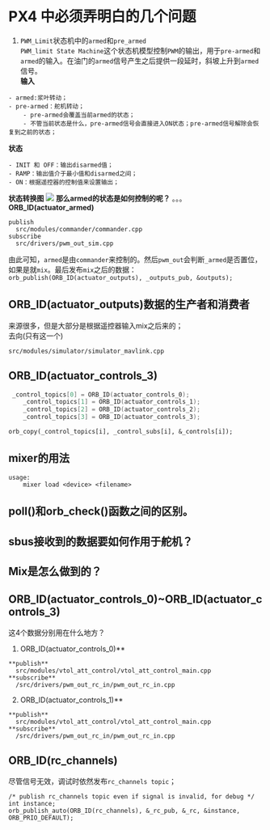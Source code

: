 # PX4 中必须弄明白的几个问题     

1. `PWM_Limit`状态机中的`armed`和`pre_armed`      
`PWM_limit State Machine`这个状态机模型控制`PWM`的输出，用于`pre-armed`和`armed`的输入。在油门的`armed`信号产生之后提供一段延时，斜坡上升到`armed`信号。     
**输入**     
```
- armed:浆叶转动；
- pre-armed：舵机转动；
    - pre-armed会覆盖当前armed的状态；
    - 不管当前状态是什么，pre-armed信号会直接进入ON状态；pre-armed信号解除会恢复到之前的状态；
```
**状态**    
```
- INIT 和 OFF：输出disarmed值；
- RAMP：输出值介于最小值和disarmed之间；
- ON：根据遥控器的控制值来设置输出；
```
**状态转换图**
![](../pictures/pwm_limit_state.png)
**那么armed的状态是如何控制的呢？**
。。。
**ORB_ID(actuator_armed)**
```
publish
  src/modules/commander/commander.cpp
subscribe
  src/drivers/pwm_out_sim.cpp
```
由此可知，`armed`是由`commander`来控制的。然后`pwm_out`会判断`_armed`是否置位，如果是就`mix`。最后发布`mix`之后的数据：`orb_publish(ORB_ID(actuator_outputs), _outputs_pub, &outputs);`          

## ORB_ID(actuator_outputs)数据的生产者和消费者   
来源很多，但是大部分是根据遥控器输入mix之后来的；     
去向(只有这一个)      
```
src/modules/simulator/simulator_mavlink.cpp
```

## ORB_ID(actuator_controls_3)
```cpp
 _control_topics[0] = ORB_ID(actuator_controls_0);
	_control_topics[1] = ORB_ID(actuator_controls_1);
	_control_topics[2] = ORB_ID(actuator_controls_2);
	_control_topics[3] = ORB_ID(actuator_controls_3);
```
`orb_copy(_control_topics[i], _control_subs[i], &_controls[i]);`    

## mixer的用法  
```
usage:
	mixer load <device> <filename>
```

## poll()和orb_check()函数之间的区别。   


## sbus接收到的数据要如何作用于舵机？    

 
## Mix是怎么做到的？    

## ORB_ID(actuator_controls_0)~ORB_ID(actuator_controls_3)    
这4个数据分别用在什么地方？    
1. ORB_ID(actuator_controls_0)**    
```
**publish**
  src/modules/vtol_att_control/vtol_att_control_main.cpp
**subscribe**
  /src/drivers/pwm_out_rc_in/pwm_out_rc_in.cpp
```
2. ORB_ID(actuator_controls_1)**    
```
**publish**
  src/modules/vtol_att_control/vtol_att_control_main.cpp
**subscribe**
  /src/drivers/pwm_out_rc_in/pwm_out_rc_in.cpp
```

## ORB_ID(rc_channels)    
尽管信号无效，调试时依然发布`rc_channels topic`；      
```
/* publish rc_channels topic even if signal is invalid, for debug */
int instance;
orb_publish_auto(ORB_ID(rc_channels), &_rc_pub, &_rc, &instance, ORB_PRIO_DEFAULT);
``` 
